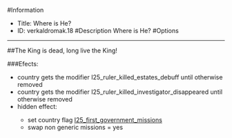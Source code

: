 #Information
 - Title: Where is He?
 - ID: verkaldromak.18
#Description
Where is He?
#Options

___
##The King is dead, long live the King!

###Efects:<ul><li>country gets the modifier I25_ruler_killed_estates_debuff until otherwise removed</li><li>country gets the modifier I25_ruler_killed_investigator_disappeared until otherwise removed</li><li>hidden effect:</li><ul><li>set country flag [I25_first_government_missions](../flags/i25_first_government_missions.md)</li><li>swap non generic missions = yes</li></ul></ul>
